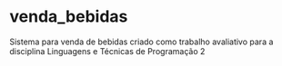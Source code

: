 # venda_bebidas
Sistema para venda de bebidas criado como trabalho avaliativo para a disciplina Linguagens e Técnicas de Programação 2
